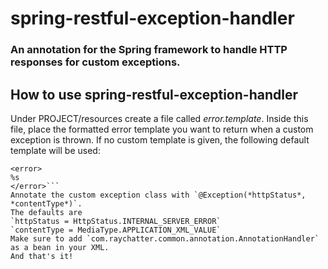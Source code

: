 # spring-restful-exception-handler
### An annotation for the Spring framework to handle HTTP responses for custom exceptions.

## How to use spring-restful-exception-handler
Under PROJECT/resources create a file called *error.template*. Inside this file, place the formatted error template you want to return when a custom exception is thrown. If no custom template is given, the following default template will be used:
```<?xml version="1.0" encoding="UTF-8"?>
<error>
%s
</error>```
Annotate the custom exception class with `@Exception(*httpStatus*, *contentType*)`.
The defaults are
`httpStatus = HttpStatus.INTERNAL_SERVER_ERROR`
`contentType = MediaType.APPLICATION_XML_VALUE`
Make sure to add `com.raychatter.common.annotation.AnnotationHandler` as a bean in your XML.
And that's it!


